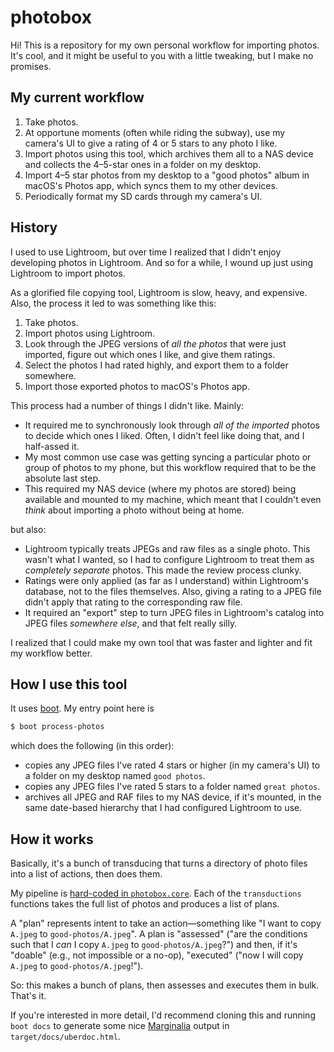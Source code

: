# photobox

Hi! This is a repository for my own personal workflow for importing
photos.  It's cool, and it might be useful to you with a little
tweaking, but I make no promises.

## My current workflow

1. Take photos.
2. At opportune moments (often while riding the subway), use my camera's
   UI to give a rating of 4 or 5 stars to any photo I like.
3. Import photos using this tool, which archives them all to a NAS
   device and collects the 4–5-star ones in a folder on my desktop.
4. Import 4–5 star photos from my desktop to a "good photos" album in
   macOS's Photos app, which syncs them to my other devices.
5. Periodically format my SD cards through my camera's UI.

## History

I used to use Lightroom, but over time I realized that I didn't enjoy
developing photos in Lightroom.  And so for a while, I wound up just
using Lightroom to import photos.

As a glorified file copying tool, Lightroom is slow, heavy, and
expensive.  Also, the process it led to was something like this:

1. Take photos.
2. Import photos using Lightroom.
3. Look through the JPEG versions of _all the photos_ that were just
   imported, figure out which ones I like, and give them ratings.
4. Select the photos I had rated highly, and export them to a folder
   somewhere.
5. Import those exported photos to macOS's Photos app.

This process had a number of things I didn't like.  Mainly:

- It required me to synchronously look through _all of the imported_
  photos to decide which ones I liked.  Often, I didn't feel like doing
  that, and I half-assed it.
- My most common use case was getting syncing a particular photo or
  group of photos to my phone, but this workflow required that to be the
  absolute last step.
- This required my NAS device (where my photos are stored) being
  available and mounted to my machine, which meant that I couldn't even
  _think_ about importing a photo without being at home.

but also:

- Lightroom typically treats JPEGs and raw files as a single photo.
  This wasn't what I wanted, so I had to configure Lightroom to treat
  them as _completely separate_ photos. This made the review process
  clunky.
- Ratings were only applied (as far as I understand) within Lightroom's
  database, not to the files themselves.  Also, giving a rating to
  a JPEG file didn't apply that rating to the corresponding raw file.
- It required an "export" step to turn JPEG files in Lightroom's catalog into
  JPEG files _somewhere else_, and that felt really silly.

I realized that I could make my own tool that was faster and lighter and
fit my workflow better.

## How I use this tool

It uses [boot][boot].  My entry point here is

```sh
$ boot process-photos
```

which does the following (in this order):

- copies any JPEG files I've rated 4 stars or higher (in my camera's UI)
  to a folder on my desktop named `good photos`.
- copies any JPEG files I've rated 5 stars to a folder named `great
  photos`.
- archives all JPEG and RAF files to my NAS device, if it's mounted, in
  the same date-based hierarchy that I had configured Lightroom to use.

## How it works

Basically, it's a bunch of transducing that turns a directory of photo
files into a list of actions, then does them.

My pipeline is [hard-coded in
`photobox.core`](./src/photobox/core.clj#L34-L40).  Each of the
`transductions` functions takes the full list of photos and produces
a list of plans.

A "plan" represents intent to take an action—something like "I want to
copy `A.jpeg` to `good-photos/A.jpeg`".  A plan is "assessed" ("are the
conditions such that I _can_ I copy `A.jpeg` to `good-photos/A.jpeg`?")
and then, if it's "doable" (e.g., not impossible or a no-op), "executed"
("now I will copy `A.jpeg` to `good-photos/A.jpeg`!").

So: this makes a bunch of plans, then assesses and executes them in
bulk.  That's it.

If you're interested in more detail, I'd recommend cloning this and
running `boot docs` to generate some nice [Marginalia][marginalia]
output in `target/docs/uberdoc.html`.

[boot]: http://boot-clj.com/
[marginalia]: https://github.com/gdeer81/marginalia
